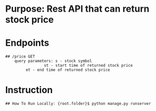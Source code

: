 # Purpose: Rest API that can return stock price

# Endpoints

	## /price GET
   		query parameters: s - stock symbol
                     st - start time of returned stock price
		     et - end time of returned stock price

# Instruction

	## How To Run Locally: {root.folder}$ python manage.py runserver
